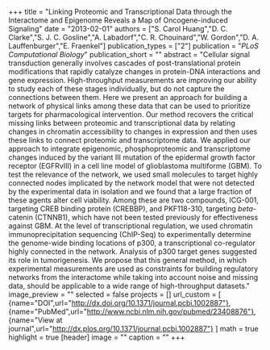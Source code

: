 +++
title = "Linking Proteomic and Transcriptional Data through the Interactome and Epigenome Reveals a Map of Oncogene-induced Signaling"
date = "2013-02-01"
authors = ["S. Carol Huang","D. C. Clarke","S. J. C. Gosline","A. Labadorf","C. R. Chouinard","W. Gordon","D. A. Lauffenburger","E. Fraenkel"]
publication_types = ["2"]
publication = "_PLoS Computational Biology_"
publication_short = ""
abstract = "Cellular signal transduction generally involves cascades of post-translational protein modifications that rapidly catalyze changes in protein-DNA interactions and gene expression. High-throughput measurements are improving our ability to study each of these stages individually, but do not capture the connections between them. Here we present an approach for building a network of physical links among these data that can be used to prioritize targets for pharmacological intervention. Our method recovers the critical missing links between proteomic and transcriptional data by relating changes in chromatin accessibility to changes in expression and then uses these links to connect proteomic and transcriptome data. We applied our approach to integrate epigenomic, phosphoproteomic and transcriptome changes induced by the variant III mutation of the epidermal growth factor receptor (EGFRvIII) in a cell line model of glioblastoma multiforme (GBM). To test the relevance of the network, we used small molecules to target highly connected nodes implicated by the network model that were not detected by the experimental data in isolation and we found that a large fraction of these agents alter cell viability. Among these are two compounds, ICG-001, targeting CREB binding protein (CREBBP), and PKF118-310, targeting $beta$-catenin (CTNNB1), which have not been tested previously for effectiveness against GBM. At the level of transcriptional regulation, we used chromatin immunoprecipitation sequencing (ChIP-Seq) to experimentally determine the genome-wide binding locations of p300, a transcriptional co-regulator highly connected in the network. Analysis of p300 target genes suggested its role in tumorigenesis. We propose that this general method, in which experimental measurements are used as constraints for building regulatory networks from the interactome while taking into account noise and missing data, should be applicable to a wide range of high-throughput datasets."
image_preview = ""
selected = false
projects = []
url_custom = [ {name="DOI",url="http://dx.doi.org/10.1371/journal.pcbi.1002887"},
{name="PubMed",url="http://www.ncbi.nlm.nih.gov/pubmed/23408876"},
{name="View at journal",url="http://dx.plos.org/10.1371/journal.pcbi.1002887"}
 ] 
math = true
highlight = true
[header]
image = ""
caption = ""
+++

